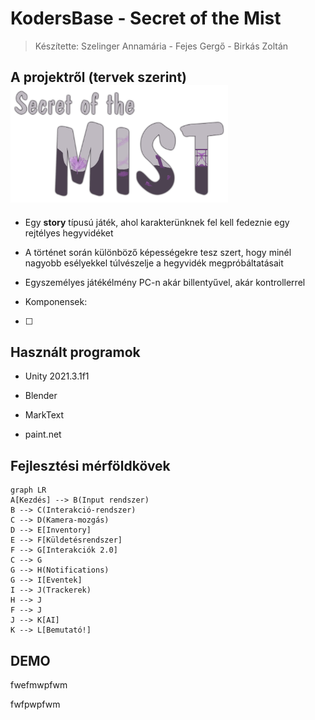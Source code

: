 # KodersBase - Secret of the Mist

> Készítette: Szelinger Annamária - Fejes Gergő - Birkás Zoltán

## A projektről (tervek szerint)<img title="" src="Assets/Images/Identity/game_lgo.png" alt="loading-ag-231" width="348" data-align="center">

- Egy **story** típusú játék, ahol karakterünknek fel kell fedeznie egy rejtélyes hegyvidéket

- A történet során különböző képességekre tesz szert, hogy minél nagyobb esélyekkel túlvészelje a hegyvidék megpróbáltatásait

- Egyszemélyes játékélmény PC-n akár billentyűvel, akár kontrollerrel

- Komponensek:

- [ ] 


## Használt programok

- Unity 2021.3.1f1

- Blender

- MarkText

- paint.net



## Fejlesztési mérföldkövek

```mermaid
graph LR
A[Kezdés] --> B(Input rendszer)
B --> C(Interakció-rendszer)
C --> D(Kamera-mozgás)
D --> E[Inventory]
E --> F[Küldetésrendszer]
F --> G[Interakciók 2.0]
C --> G
G --> H(Notifications)
G --> I[Eventek]
I --> J(Trackerek)
H --> J
F --> J
J --> K[AI]
K --> L[Bemutató!]
```

## DEMO

fwefmwpfwm

fwfpwpfwm
